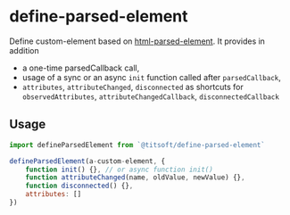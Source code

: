 # define-parsed-element

Define custom-element based on [html-parsed-element](https://github.com/WebReflection/html-parsed-element). It provides in addition
- a one-time parsedCallback call,
- usage of a sync or an async `init` function called after `parsedCallback`,
- `attributes`,  `attributeChanged`, `disconnected` as shortcuts for `observedAttributes`,  `attributeChangedCallback`, `disconnectedCallback`

## Usage
``` javascript
import defineParsedElement from `@titsoft/define-parsed-element`

defineParsedElement(a-custom-element, {
    function init() {}, // or async function init()
    function attributeChanged(name, oldValue, newValue) {},
    function disconnected() {},
    attributes: []
})

```